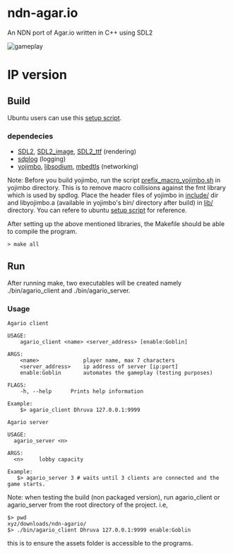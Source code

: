 # ndn-agar.io
An NDN port of Agar.io written in C++ using SDL2

![gameplay](https://user-images.githubusercontent.com/30603669/79047318-7cf79c80-7c33-11ea-9ca3-ef8395db7072.png)

# IP version
## Build
Ubuntu users can use this [setup script](https://github.com/sathwikmatsa/ndn-agar.io/blob/master/utils/install-deps-ubuntu.sh).
### dependecies
- [SDL2](https://lazyfoo.net/tutorials/SDL/01_hello_SDL/linux/index.php), [SDL2_image](https://lazyfoo.net/tutorials/SDL/06_extension_libraries_and_loading_other_image_formats/linux/index.php), [SDL2_ttf](https://lazyfoo.net/tutorials/SDL/16_true_type_fonts/index.php) (rendering)
- [sdplog](https://github.com/gabime/spdlog) (logging)
- [yojimbo](https://github.com/networkprotocol/yojimbo/blob/master/BUILDING.md), [libsodium](https://github.com/jedisct1/libsodium), [mbedtls](https://github.com/ARMmbed/mbedtls) (networking)


Note: Before you build yojimbo, run the script [prefix_macro_yojimbo.sh](https://github.com/sathwikmatsa/ndn-agar.io/blob/master/utils/prefix_macro_yojimbo.sh) in yojimbo directory. This is to remove macro collisions against the fmt library which is used by spdlog. Place the header files of yojimbo in [include/](https://github.com/sathwikmatsa/ndn-agar.io/tree/master/include/yojimbo) dir and libyojimbo.a (available in yojimbo's bin/ directory after build) in [lib/](https://github.com/sathwikmatsa/ndn-agar.io/tree/master/lib) directory. You can refere to ubuntu [setup script](https://github.com/sathwikmatsa/ndn-agar.io/blob/master/utils/install-deps-ubuntu.sh#L19-L52) for reference.

After setting up the above mentioned libraries, the Makefile should be able to compile the program.
```
> make all
```

## Run
After running make, two executables will be created namely ./bin/agario_client and ./bin/agario_server.

### Usage
```
Agario client

USAGE:
    agario_client <name> <server_address> [enable:Goblin]

ARGS:
    <name>              player name, max 7 characters
    <server_address>    ip address of server [ip:port]
    enable:Goblin       automates the gameplay (testing purposes)

FLAGS:
    -h, --help      Prints help information

Example:
    $> agario_client Dhruva 127.0.0.1:9999
```
```
Agario server

USAGE:
  agario_server <n>
 
ARGS:
  <n>     lobby capacity

Example:
   $> agario_server 3 # waits until 3 clients are connected and the game starts.
```

Note: when testing the build (non packaged version), run agario_client or agario_server from the root directory of the project. i.e,
```
$> pwd
xyz/downloads/ndn-agario/
$> ./bin/agario_client Dhruva 127.0.0.1:9999 enable:Goblin
```
this is to ensure the assets folder is accessible to the programs.
